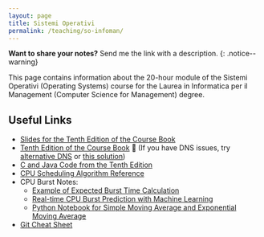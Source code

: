 ```yaml
---
layout: page
title: Sistemi Operativi
permalink: /teaching/so-infoman/
---
```


**Want to share your notes?** Send me the link with a description.
{: .notice--warning}

This page contains information about the 20-hour module of the Sistemi Operativi (Operating Systems) course for the Laurea in Informatica per il Management (Computer Science for Management) degree.

## Useful Links

- [Slides for the Tenth Edition of the Course Book](https://bcs.wiley.com/he-bcs/Books?action=resource&bcsId=11227&itemId=1119320917&resourceId=44619)
- [Tenth Edition of the Course Book](https://tinyurl.com/2p89ecm5) 🚨 (If you have DNS issues, try [alternative DNS](https://www.opendns.com/) or [this solution](https://www.torproject.org/))
- [C and Java Code from the Tenth Edition](https://github.com/greggagne/osc10e)
- [CPU Scheduling Algorithm Reference](https://www.geeksforgeeks.org/cpu-scheduling-in-operating-systems/#comparison)
- CPU Burst Notes:
  - [Example of Expected Burst Time Calculation](http://www2.cs.uregina.ca/~hamilton/courses/330/notes/scheduling/scheduling.html)
  - [Real-time CPU Burst Prediction with Machine Learning](https://link.springer.com/chapter/10.1007/978-981-19-0825-5_58)
  - [Python Notebook for Simple Moving Average and Exponential Moving Average](https://vscode.dev/github/lozingaro/lozingaro.github.io/blob/main/assets/src/expected_cpu_burst.ipynb)
- [Git Cheat Sheet](https://training.github.com/downloads/github-git-cheat-sheet.pdf)
